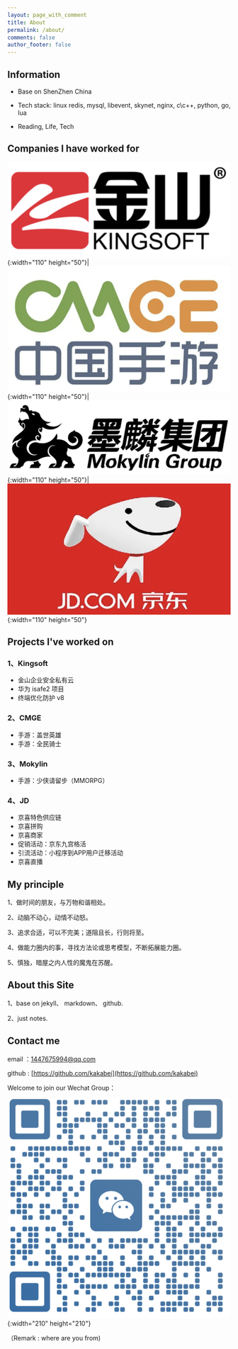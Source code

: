 ```yaml
---
layout: page_with_comment
title: About
permalink: /about/
comments: false
author_footer: false
---
```


## Information

* Base on ShenZhen China

* Tech stack: linux redis, mysql, libevent, skynet, nginx, c\c++, python, go, lua

* Reading, Life, Tech

## Companies I have worked for

![](/images/kingsoft-logo-2022-12-07_21-03-30.png){:width="110" height="50"}|![](/images/cmge-logo-2022-12-07_21-03-30.png){:width="110" height="50"}|![](/images/mokylin-logo-2022-12-07_21-03-43.png){:width="110" height="50"}|![](/images/jd-logo-2022-12-07_21-04-24.png){:width="110" height="50"}

## Projects I've worked on
### 1、Kingsoft

- 金山企业安全私有云 
- 华为 isafe2 项目 
- 终端优化防护 v8

### 2、CMGE

- 手游：盖世英雄
- 手游：全民骑士

### 3、Mokylin

- 手游：少侠请留步（MMORPG）

### 4、JD

- 京喜特色供应链 
- 京喜拼购
- 京喜商家
- 促销活动：京东九宫格活
- 引流活动：小程序到APP用户迁移活动
- 京喜直播
  
##  My principle

1、做时间的朋友，与万物和谐相处。

2、动脑不动心，动情不动怒。

3、追求合适，可以不完美；道阻且长，行则将至。

4、做能力圈内的事，寻找方法论或思考模型，不断拓展能力圈。

5、慎独，暗屋之内人性的魔鬼在苏醒。


##  About this Site

1、base on jekyll、 markdown、 github.

2、just notes.
## Contact me

email ：1447675994@qq.com

github : [https://github.com/kakabei](https://github.com/kakabei)

Welcome to join our Wechat Group：

![](/images/WeChat-2022-12-08_15-31-46.png){:width="210" height="210"}

（Remark : where are you from)




  